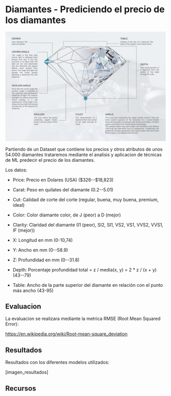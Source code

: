 # Diamantes - Prediciendo el precio de los diamantes

![titulo](images/titulo_diamante.jpg)

Partiendo de un Dataset que contiene los precios y otros atributos de unos 54.000 diamantes trataremos mediante el analisis y aplicacion de técnicas de ML predecir el precio de los diamantes.

Los datos:

* Price:  Precio en Dolares (USA) (\$326--\$18,823)

* Carat:  Peso en quilates del diamante (0.2--5.01)

* Cut: Calidad de corte del corte (regular, buena, muy buena, premium, ideal)

* Color: Color diamante color, de J (peor) a D (mejor)

* Clarity:  Claridad del diamante (I1 (peor), SI2, SI1, VS2, VS1, VVS2, VVS1, IF (mejor))

* X:  Longitud en mm (0-10,74)

* Y:  Ancho en mm (0--58.9)

* Z: Profundidad en mm (0--31.8)

* Depth:  Porcentaje profundidad total = z / media(x, y) = 2 * z / (x + y) (43--79) 

* Table:  Ancho de la parte superior del diamante en relación con el punto más ancho (43-95)

## Evaluacion

La evaluacion se realizara mediante la metrica RMSE (Root Mean Squared Error):

https://en.wikipedia.org/wiki/Root-mean-square_deviation

## Resultados

Resultados con los diferentes modelos utilizados:

[imagen_resultados]

## Recursos

